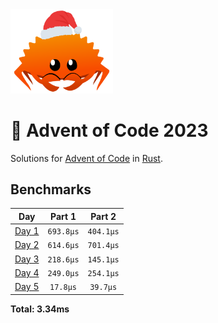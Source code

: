 <img src="./.assets/christmas_ferris.png" width="164">

# 🎄 Advent of Code 2023

Solutions for [Advent of Code](https://adventofcode.com/) in [Rust](https://www.rust-lang.org/).

<!--- advent_readme_stars table --->

<!--- benchmarking table --->
## Benchmarks

| Day | Part 1 | Part 2 |
| :---: | :---: | :---:  |
| [Day 1](./src/bin/01.rs) | `693.8µs` | `404.1µs` |
| [Day 2](./src/bin/02.rs) | `614.6µs` | `701.4µs` |
| [Day 3](./src/bin/03.rs) | `218.6µs` | `145.1µs` |
| [Day 4](./src/bin/04.rs) | `249.0µs` | `254.1µs` |
| [Day 5](./src/bin/05.rs) | `17.8µs` | `39.7µs` |

**Total: 3.34ms**
<!--- benchmarking table --->

